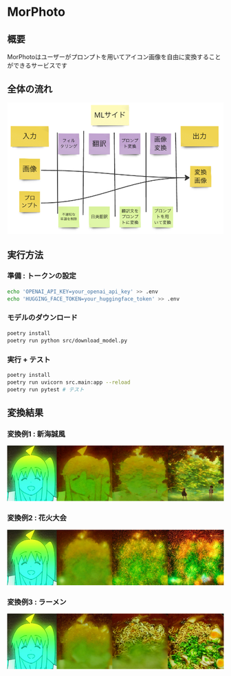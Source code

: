 # MorPhoto
## 概要
MorPhotoはユーザーがプロンプトを用いてアイコン画像を自由に変換することができるサービスです
## 全体の流れ
![](assets/overview.png)
## 実行方法
### 準備 : トークンの設定
```bash
echo 'OPENAI_API_KEY=your_openai_api_key' >> .env
echo 'HUGGING_FACE_TOKEN=your_huggingface_token' >> .env
```
### モデルのダウンロード
```bash
poetry install
poetry run python src/download_model.py
```
### 実行 + テスト
```bash
poetry install
poetry run uvicorn src.main:app --reload
poetry run pytest # テスト
```

## 変換結果
### 変換例1 : 新海誠風
![](assets/example1.png)
### 変換例2 : 花火大会
![](assets/example2.png)
### 変換例3 : ラーメン
![](assets/example3.png)
